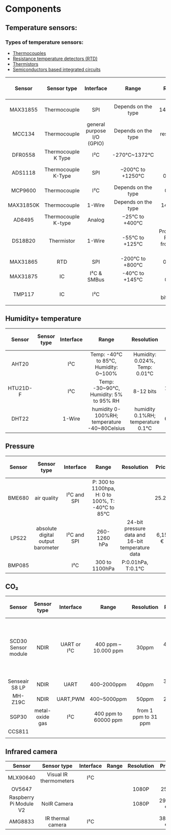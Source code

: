 # Components
## Temperature sensors:
### Types of temperature sensors:
* [Thermocouples](https://en.wikipedia.org/wiki/Thermocouple)
* [Resistance temperature detectors (RTD)](https://en.wikipedia.org/wiki/Resistance_thermometer)
* [Thermistors](https://en.wikipedia.org/wiki/Thermistor)
* [Semiconductors based integrated circuits]()

| Sensor        | Sensor type   | Interface  | Range     | Resolution | Price    | Supply Voltage Range   | Library | Datasheet | Notes |
| :-----------: | :----------:  | :-------:  | :-------: | :--------: | :------: | :-------------------:  | :--------------: | :-----------:|:-----------:|
| MAX31855      | Thermocouple  |    SPI     | Depends on the type | 14-Bit;0.25°C |12.60 €|3.0V< VCC< 3.6V |[Library](https://github.com/Tuckie/max31855) | [Datasheet](https://bit.ly/366CidX)  | |
| MCC134        | Thermocouple  | general purpose I/O (GPIO) | Depends on the type | ADC resolution: 24 bits |137.00 € | 3.3 V | [Library](https://github.com/mccdaq/daqhats) |[Datasheet](https://www.mccdaq.com/PDFs/specs/DS-MCC-134.pdf)  | up to 4 thermo couples|
|DFR0558  | Thermocouple K Type |  I²C |   -270°C~1372°C   | 14 bit  |  €20.93  | 3.3V and 5V |[Library](https://github.com/DFRobot/DFRobot_MAX31855)|[Datasheet](https://media.digikey.com/pdf/Data%20Sheets/DFRobot%20PDFs/DFR0558_Web.pdf)| Probe can be attached |
| ADS1118 |Thermocouple K-Type|SPI|  –200°C to +1250°C  |16bit; 0.03125°C|111.52 €| 2v~7v |[Library](https://github.com/jonathanimb/ADS1118)|[Datasheet](https://www.ti.com/lit/ds/symlink/ads1118.pdf)| Ultrasmall, low power consumption |
|MCP9600|Thermocouple|I²C|Depends on the type|0.0625°C|5.97€|2.7v~5.5v|[Library](https://github.com/pimoroni/mcp9600-python)|[Datasheet](https://ww1.microchip.com/downloads/en/DeviceDoc/MCP960X-Data-Sheet-20005426.pdf)|  |
|MAX31850K| Thermocouple | 1-Wire|Depends on the type |14bit;0.25°C|21.79€ |3.3V |[Library](https://github.com/Seeed-Studio/Seeed_MAX31850K)|[Datasheet](https://cdn-shop.adafruit.com/datasheets/MAX31850-MAX31851.pdf)|  |
|AD8495|Thermocouple K-type| Analog  |−25°C to +400°C|  | 13.28 € |3.3V and 5V|[Library](https://github.com/adafruit/Adafruit-AD8495-Breakout-PCB)|[Datasheet](https://www.analog.com/media/en/technical-documentation/data-sheets/ad8494_8495_8496_8497.pdf)    | [Accessories](https://www.adafruit.com/product/270)|
|DS18B20|Thermistor|1-Wire|-55°C to +125°C|Programmable Resolution from 9 Bits to 12 Bits| 2.8 € |3v~5v|[Library](https://github.com/victorjonsson/raspberry-pi-temp-sensors)|[Datasheet](https://datasheets.maximintegrated.com/en/ds/DS18B20.pdf)|  |
|MAX31865|RTD | SPI | -200°C to +800°C | 0.03125°C  |4.32 €| 3.3v |[Library](https://circuitpython.readthedocs.io/projects/max31865/en/latest/) |[Datasheet](https://datasheets.maximintegrated.com/en/ds/MAX31865.pdf)|[Accessories](https://www.adafruit.com/product/3290)|
|MAX31875|IC | I²C & SMBus | -40°C to +145°C | up to 0.0625°C| 7.56€| 3.3V |[Library]()  |[Datasheet](https://datasheets.maximintegrated.com/en/ds/MAX31875.pdf)| |
|TMP117 |IC | I²C| |16-bit/0,0078°C |–55 °C to 150 °C | 3.3V or 5v| 13,64 € |[Datasheet](https://www.ti.com/lit/ds/symlink/tmp117.pdf?ts=1625171110618&ref_url=https%253A%252F%252Fwww.ti.com%252Fproduct%252FTMP117) | |

## Humidity+ temperature
| Sensor        | Sensor type   | Interface  | Range     | Resolution | Price    | Supply Voltage Range   | Library | Datasheet | Notes |
| :-----------: | :----------:  | :-------:  | :-------: | :--------: | :------: | :-------------------:  | :--------------: | :-----------:|:-----------:|
| AHT20||I²C|Temp: -40°C to 85°C, Humidity: 0~100%|Humidity: 0.024%, Temp: 0.01°C|5,34 €|3.3V or 5V|[Library](https://github.com/adafruit/Adafruit_CircuitPython_AHTx0)|[Datasheet](https://files.seeedstudio.com/wiki/Grove-AHT20_I2C_Industrial_Grade_Temperature_and_Humidity_Sensor/AHT20-datasheet-2020-4-16.pdf)|
| HTU21D-F | |I²C | Temp: -30~90°C, Humidity: 5% to 95% RH| 8-12 bits|16,45 €|3.3V|[Library](https://github.com/bbx10/htu21dflib)|[Datasheet](https://cdn-shop.adafruit.com/datasheets/1899_HTU21D.pdf) | |
|DHT22 | |1-Wire |humidity 0-100%RH; temperature -40~80Celsius|humidity 0.1%RH; temperature 0.1°C | 6.56€ |3.3-6V | [Library](https://github.com/adafruit/Adafruit_Python_DHT)| [Datasheet](https://www.sparkfun.com/datasheets/Sensors/Temperature/DHT22.pdf)|   

## Pressure 
| Sensor        | Sensor type   | Interface  | Range     | Resolution | Price    | Supply Voltage Range   | Library | Datasheet | Notes |
| :-----------: | :----------:  | :-------:  | :-------: | :--------: | :------: | :-------------------:  | :--------------: | :-----------:|:-----------:|
| BME680| air quality| I²C and SPI| P: 300 to 1100hpa, H: 0 to 100%, T: -40°C to 85°C| | 25.2€ | 3.3V|[Library](https://github.com/pimoroni/bme680-python) |[Datasheet](https://cdn-shop.adafruit.com/product-files/3660/BME680.pdf) |Low power gas, pressure, temperature & humidity sensor |
|LPS22|absolute digital output barometer | I²C and SPI |260-1260 hPa |24-bit pressure data and 16-bit temperature data | 6,15 € | 3.3V |[Library](https://learn.adafruit.com/adafruit-lps25-pressure-sensor/python-circuitpython) |[Datasheet](https://www.st.com/resource/en/datasheet/dm00140895.pdf)|pressure & temperature sensor | 
|BMP085 | |I²C |300 to 1100hPa | P:0.01hPa, T:0.1°C || 3.3V |[Library](https://learn.adafruit.com/using-the-bmp085-with-raspberry-pi/using-the-adafruit-bmp-python-library) |[Datasheet](https://cdn-shop.adafruit.com/datasheets/BMP085_DataSheet_Rev.1.0_01July2008.pdf) | | 
## CO₂
| Sensor        | Sensor type   | Interface  | Range     | Resolution | Price    | Supply Voltage Range   | Library | Datasheet | Notes |
| :-----------: | :----------:  | :-------:  | :-------: | :--------: | :------: | :-------------------:  | :--------------: | :-----------:|:-----------:|
|SCD30 Sensor module| NDIR|UART or I²C |400 ppm – 10.000 ppm | 30ppm| 46.29 €| 3.3V – 5.5V|[Library](https://pypi.org/project/scd30-i2c/)|[Datasheet](https://www.mouser.com/datasheet/2/813/Sensirion_CO2_Sensors_SCD30_Preliminary-Datasheet-1516638.pdf) |Co2, Temperature and Humidity are included. Operating range for co2 sensor : 0 – 50°C|
| Senseair S8 LP |NDIR |UART |400–2000ppm |40ppm |36.00 €|5V |[Library](http://co2meters.com/Documentation/AppNotes/AN168-S8-raspberry-pi-uart.pdf) |[Datasheet](https://rmtplusstoragesenseair.blob.core.windows.net/docs/Dev/publicerat/PSH1944.pdf) [Datasheet2](http://www.co2meters.com/Documentation/Datasheets/DS-S8-3.2.pdf) |[Accessories](https://senseair.com/products/accessories/sadk-senseair-development-kit/)|
|MH-Z19C |NDIR |UART,PWM |400~5000ppm | 50ppm | 23.4€ | 5V|[Library](https://pypi.org/project/mh-z19/)| [Datasheet](https://pdf1.alldatasheet.net/datasheet-pdf/view/1303687/WINSEN/MH-Z19C.html) | |
|SGP30|metal-oxide gas|I²C |400 ppm to 60000 ppm |from 1 ppm to 31 ppm| |21.47€ |3v-5v |[Library](https://pypi.org/project/sgp30/) |[Datasheet](https://cdn.shopify.com/s/files/1/0176/3274/files/Sensirion_Gas_Sensors_SGP30_Datasheet_EN-1148053.pdf?v=1603894740)| eco₂ sensor. Operating range: -40 to +85°C|
|CCS811| | | | | | | | | | |
| | | | | | | | | | | |



## Infrared camera
| Sensor        | Sensor type   | Interface  | Range     | Resolution | Price       | Library | Datasheet | Notes |
| :-----------: | :----------:  | :-------:  | :-------: | :--------: | :------:  | :--------------: | :-----------:|:-----------:|
|MLX90640|Visual IR thermometers|  I²C | | |  |[Library](https://github.com/adafruit/Adafruit_CircuitPython_MLX90640)  |[Datasheet](https://cdn.sparkfun.com/assets/7/b/f/2/d/MLX90640-Datasheet-Melexis.pdf)| | 
|OV5647 | | | |1080P |25 €| |[Datasheet](https://www.uctronics.com/download/Image_Sensor/OV5647_DS.pdf) |[Example](https://thepihut.com/products/raspberry-pi-night-vision-camera) | 
| Raspberry Pi  Module V2| NoIR Camera| | | 1080P| 29.99 € | |[Datasheet](https://www.raspberrypi.org/documentation/hardware/camera/) | | 
|AMG8833 | IR thermal camera |I²C | | |38.07 € | | [Datasheet](https://cdn-learn.adafruit.com/assets/assets/000/043/261/original/Grid-EYE_SPECIFICATIONS%28Reference%29.pdf)| | 
